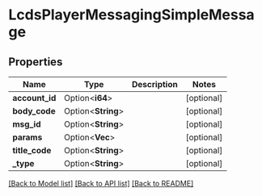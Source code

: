# LcdsPlayerMessagingSimpleMessage

## Properties

Name | Type | Description | Notes
------------ | ------------- | ------------- | -------------
**account_id** | Option<**i64**> |  | [optional]
**body_code** | Option<**String**> |  | [optional]
**msg_id** | Option<**String**> |  | [optional]
**params** | Option<**Vec<String>**> |  | [optional]
**title_code** | Option<**String**> |  | [optional]
**_type** | Option<**String**> |  | [optional]

[[Back to Model list]](../README.md#documentation-for-models) [[Back to API list]](../README.md#documentation-for-api-endpoints) [[Back to README]](../README.md)


